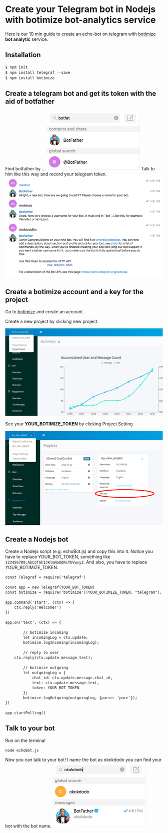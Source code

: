 # Create your Telegram bot in Nodejs with botimize bot-analytics service

Here is our 10 min guide to create an echo-bot on telegram with [botimize](http://www.botimize.io) **bot analytic** service.

## Installation

```js
$ npm init
$ npm install telegraf --save
$ npm install botimize
```

## Create a telegram bot and get its token with the aid of botfather

Find botfather by ...
![Botfather](demo/botFather.png)
Talk to him like this way and record your telegram token.
![teleToken](demo/teleToken.png)


## Create a botimize account and a key for the project

Go to [botimize](https://dashboard.botimize.io/register) and create an account.

Create a new project by clicking new project.

![New_project](/demo/botimize_new_project.png)

See your **YOUR_BOTIMIZE_TOKEN** by clicking Project Setting

![Project Setting](demo/botimize_apiKey.png)

## Create a Nodejs bot

Create a Nodejs script (e.g. echoBot.js) and copy this into it. 
Notice you have to replace YOUR_BOT_TOKEN, something like `123456789:AbCdfGhIJKlmNoQQRsTUVwxyZ`.
And also, you have to replace YOUR_BOTIMIZE_TOKEN.
```
const Telegraf = require('telegraf')

const app = new Telegraf(YOUR_BOT_TOKEN)
const botimize = require('botimize')(YOUR_BOTIMIZE_TOKEN, "telegram");

app.command('start', (ctx) => {
  	ctx.reply('Welcome!')
})

app.on('text', (ctx) => {

        // botimize incoming
        let incomingLog = ctx.update;
        botimize.logIncoming(incomingLog);

        // reply to user
	ctx.reply(ctx.update.message.text);
  
        // botimize outgoing
        let outgoingLog = {
            chat_id: ctx.update.message.chat_id,
            text: ctx.update.message.text,
            token: YOUR_BOT_TOKEN 
        };      
        botimize.logOutgoing(outgoingLog, {parse: 'pure'});
})

app.startPolling()
```

## Talk to your bot

Run on the terminal
```
node echoBot.js
```

Now you can talk to your bot!
I name the bot as okokdodo you can find your bot with the bot name.
![okokdodo](/demo/okokdodo.png)
